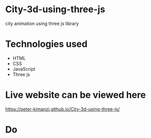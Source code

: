 # City-3d-using-three-js

city animation using three js library

# Technologies used

* HTML
* CSS
* JavaScript
* Three js

# Live website can be viewed here

https://peter-kimanzi.github.io/City-3d-using-three-js/

# Do
